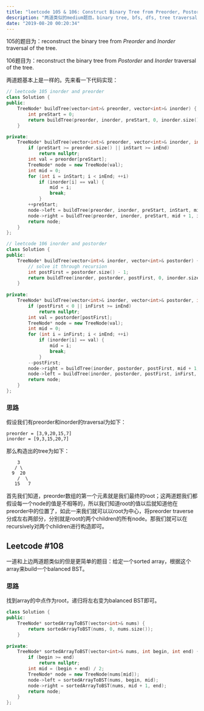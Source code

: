 ```yaml
---
title: "leetcode 105 & 106: Construct Binary Tree from Preorder, Postorder and Inorder Traversal"
description: "两道类似的medium题目。binary tree, bfs, dfs, tree traversal"
date: "2019-08-20 00:20:34"
---
```


105的题目为：reconstruct the binary tree from *Preorder* and *Inorder* traversal of the tree.

106题目为：reconstruct the binary tree from *Postorder* and *Inorder* traversal of the tree.

两道题基本上是一样的。先来看一下代码实现：

```cpp
// leetcode 105 inorder and preorder
class Solution {
public:
    TreeNode* buildTree(vector<int>& preorder, vector<int>& inorder) {
        int preStart = 0;
        return buildTree(preorder, inorder, preStart, 0, inorder.size());
    } 

private:
    TreeNode* buildTree(vector<int>& preorder, vector<int>& inorder, int& preStart, int inStart, int inEnd) {
        if (preStart >= preorder.size() || inStart >= inEnd)
            return nullptr;
        int val = preorder[preStart];
        TreeNode* node = new TreeNode(val);
        int mid = 0;
        for (int i = inStart; i < inEnd; ++i)
            if (inorder[i] == val) {
                mid = i;
                break;
            }
        ++preStart;
        node->left = buildTree(preorder, inorder, preStart, inStart, mid);
        node->right = buildTree(preorder, inorder, preStart, mid + 1, inEnd);
        return node;
    }
};
```

```cpp
// leetcode 106 inorder and postorder
class Solution {
public:
    TreeNode* buildTree(vector<int>& inorder, vector<int>& postorder) {
        // solve it through recursion
        int postFirst = postorder.size() - 1;
        return buildTree(inorder, postorder, postFirst, 0, inorder.size());
    }
    
private:
    TreeNode* buildTree(vector<int>& inorder, vector<int>& postorder, int& postFirst, int inFirst, int inEnd) {
        if (postFirst < 0 || inFirst >= inEnd) 
            return nullptr;
        int val = postorder[postFirst];
        TreeNode* node = new TreeNode(val);
        int mid = 0;
        for (int i = inFirst; i < inEnd; ++i)
            if (inorder[i] == val) {
                mid = i;
                break;
            }
        --postFirst;
        node->right = buildTree(inorder, postorder, postFirst, mid + 1, inEnd);
        node->left = buildTree(inorder, postorder, postFirst, inFirst, mid);
        return node;
    }
};
```

### 思路

假设我们有preorder和inorder的traversal为如下：
```
preorder = [3,9,20,15,7]
inorder = [9,3,15,20,7]
```

那么构造出的tree为如下：
```
    3
   / \
  9  20
    /  \
   15   7
```

首先我们知道，preorder数组的第一个元素就是我们最终的root；这两道题我们都假设每一个node的值是不相等的，所以我们知道root的值以后就知道他在preorder中的位置了，如此一来我们就可以以root为中心，将preorder traverse分成左右两部分，分别就是root的两个children的所有node。那我们就可以在recursively对两个children进行构造即可。

## Leetcode #108

一道和上边两道题类似的但是更简单的题目：给定一个sorted array，根据这个array来build一个balanced BST。

### 思路

找到array的中点作为root，递归将左右变为balanced BST即可。

```cpp
class Solution {
public:
    TreeNode* sortedArrayToBST(vector<int>& nums) {
        return sortedArrayToBST(nums, 0, nums.size());
    }
    
private:
    TreeNode* sortedArrayToBST(vector<int>& nums, int begin, int end) {
        if (begin >= end)
            return nullptr;
        int mid = (begin + end) / 2;
        TreeNode* node = new TreeNode(nums[mid]);
        node->left = sortedArrayToBST(nums, begin, mid);
        node->right = sortedArrayToBST(nums, mid + 1, end);
        return node;
    }
};
```